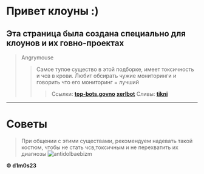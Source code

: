 # Привет клоуны :)

## Эта страница была создана специально для клоунов и их говно-проектах
 > Angrymouse
 >> Самое тупое существо в этой подборке, имеет токсичность и чсв в крови. Любит обсирать чужие мониторинги и говорить что его мониторинг = лучший
 >>> Ссылки: __[top-bots.govno](https://top-bots.xyz/)__  __[xerlbot](https://xerl.co.ua/)__
 >>> Сливы: __[tikni](https://git.rip/numbik1/discord-collection/-/tree/master/angrymouse)__ 
 >
 ---
 # Советы
 > При общении с этими существами, рекомендуем надевать такой костюм, чтобы не стать чсв,токсичным и не перехватить их диагнозы
![antidolbaebizm](https://cdn.discordapp.com/attachments/748252069139316797/808007160050352138/sanificazioni-ambientali.png)

**© d1m0s23**
